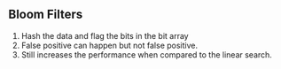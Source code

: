 ## Bloom Filters

1. Hash the data and flag the bits in the bit array
2. False positive can happen but not false positive. 
3. Still increases the performance when compared to the linear search.


